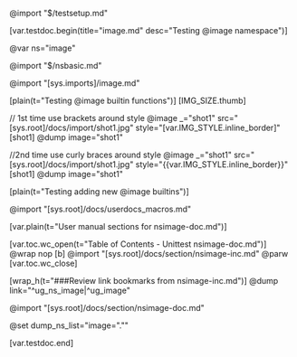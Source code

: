 @import "$/testsetup.md"

[var.testdoc.begin(title="image.md" desc="Testing @image namespace")]

@var ns="image"

@import "$/nsbasic.md"

@import "[sys.imports]/image.md"

[plain(t="Testing @image builtin functions")]
[IMG_SIZE.thumb]

// 1st time use brackets around style
@image _="shot1" src="[sys.root]/docs/import/shot1.jpg" style="[var.IMG_STYLE.inline_border]"
[shot1]
@dump image="shot1"

//2nd time use curly braces around style
@image _="shot1" src="[sys.root]/docs/import/shot1.jpg" style="{{var.IMG_STYLE.inline_border}}"
[shot1]
@dump image="shot1"

[plain(t="Testing adding new @image builtins")]


@import "[sys.root]/docs/userdocs_macros.md"

[var.plain(t="User manual sections for nsimage-doc.md")]

[var.toc.wc_open(t="Table of Contents - Unittest nsimage-doc.md")]
@wrap nop
[b]
@import "[sys.root]/docs/section/nsimage-inc.md"
@parw
[var.toc.wc_close]

[wrap_h(t="###Review link bookmarks from nsimage-inc.md")]
@dump link="^ug_ns_image|^ug_image"

@import "[sys.root]/docs/section/nsimage-doc.md"



@set dump_ns_list="image=\".\""

[var.testdoc.end]

